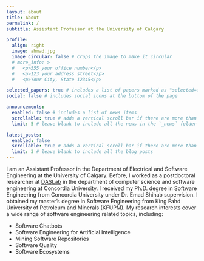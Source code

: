 ```yaml
---
layout: about
title: About
permalink: /
subtitle: Assistant Professor at the University of Calgary

profile:
  align: right
  image: ahmad.jpg
  image_circular: false # crops the image to make it circular
  # more_info: >
  #   <p>555 your office number</p>
  #   <p>123 your address street</p>
  #   <p>Your City, State 12345</p>

selected_papers: true # includes a list of papers marked as "selected={true}"
social: false # includes social icons at the bottom of the page

announcements:
  enabled: false # includes a list of news items
  scrollable: true # adds a vertical scroll bar if there are more than 3 news items
  limit: 5 # leave blank to include all the news in the `_news` folder

latest_posts:
  enabled: false
  scrollable: true # adds a vertical scroll bar if there are more than 3 new posts items
  limit: 3 # leave blank to include all the blog posts
---
```


I am an Assistant Professor in the Department of Electrical and Software Engineering at the University of Calgary. Before, I worked as a postdoctoral researcher at [DASLab](https://das.encs.concordia.ca/) in the department of computer science and software engineering at Concordia University. I received my Ph.D. degree in Software Engineering from Concordia University under Dr. Emad Shihab supervision. I obtained my master’s degree in Software Engineering from King Fahd University of Petroleum and Minerals (KFUPM). My research interests cover a wide range of software engineering related topics, including:

- Software Chatbots
- Software Engineering for Artificial Intelligence 
- Mining Software Repositories
- Software Quality 
- Software Ecosystems 

<!-- Write your biography here. Tell the world about yourself. Link to your favorite [subreddit](http://reddit.com). You can put a picture in, too. The code is already in, just name your picture `prof_pic.jpg` and put it in the `img/` folder. -->

<!-- Put your address / P.O. box / other info right below your picture. You can also disable any of these elements by editing `profile` property of the YAML header of your `_pages/about.md`. Edit `_bibliography/papers.bib` and Jekyll will render your [publications page](/al-folio/publications/) automatically. -->

<!-- Link to your social media connections, too. This theme is set up to use [Font Awesome icons](https://fontawesome.com/) and [Academicons](https://jpswalsh.github.io/academicons/), like the ones below. Add your Facebook, Twitter, LinkedIn, Google Scholar, or just disable all of them. -->
